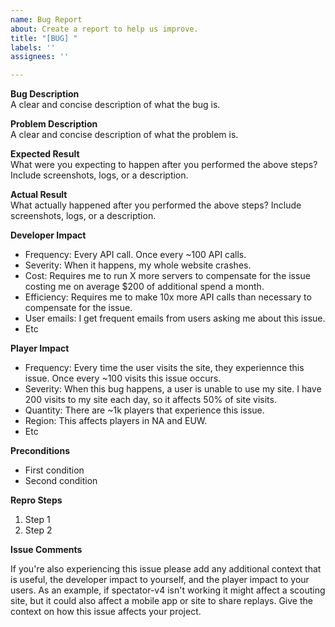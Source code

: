 ```yaml
---
name: Bug Report
about: Create a report to help us improve.
title: "[BUG] "
labels: ''
assignees: ''

---
```


**Bug Description**  
A clear and concise description of what the bug is.

**Problem Description**  
A clear and concise description of what the problem is.

**Expected Result**  
What were you expecting to happen after you performed the above steps? Include screenshots, logs, or a description.

**Actual Result**  
What actually happened after you performed the above steps? Include screenshots, logs, or a description.

**Developer Impact**
<!-- Describe how this affects you as a developer. Please include the frequency and severity of the issue. -->
* Frequency: Every API call. Once every ~100 API calls.
* Severity: When it happens, my whole website crashes.
* Cost: Requires me to run X more servers to compensate for the issue costing me on average $200 of additional spend a month.
* Efficiency: Requires me to make 10x more API calls than necessary to compensate for the issue.
* User emails: I get frequent emails from users asking me about this issue.
* Etc

**Player Impact**
<!-- Describe how this affects League of Legends players. Please include the frequency and severity of the issue. -->
* Frequency: Every time the user visits the site, they experiennce this issue. Once every ~100 visits this issue occurs.
* Severity: When this bug happens, a user is unable to use my site. I have 200 visits to my site each day, so it affects 50% of site visits.
* Quantity: There are ~1k players that experience this issue.
* Region: This affects players in NA and EUW.
* Etc

**Preconditions**
<!-- What conditions must be met in order for this bug to occur? -->
* First condition
* Second condition

**Repro Steps**
<!-- Step by step, what do you need to do to cause the bug? Note that GitHub will automagically number each step if you prefix the line with "1. " -->
1. Step 1
1. Step 2

**Issue Comments**
<!-- Might want to leave this as instructions for any replies to your issue -->
If you're also experiencing this issue please add any additional context that is useful, the developer impact to yourself, and the player impact to your users. As an example, if spectator-v4 isn't working it might affect a scouting site, but it could also affect a mobile app or site to share replays. Give the context on how this issue affects your project.
